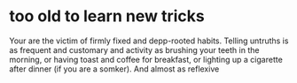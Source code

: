 # too old to learn new tricks
Your are the victim of firmly fixed and depp-rooted habits. Telling untruths
is as frequent and customary and activity as brushing your teeth in the 
morning, or having toast and coffee for breakfast, or lighting up a cigarette
after dinner (if you are a somker). And almost as reflexive

